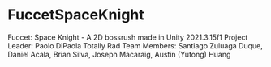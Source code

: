 # FuccetSpaceKnight
Fuccet: Space Knight - A 2D bossrush made in Unity 2021.3.15f1
Project Leader: Paolo DiPaola
Totally Rad Team Members:
Santiago Zuluaga Duque,
Daniel Acala,
Brian Silva,
Joseph Macaraig,
Austin (Yutong) Huang
